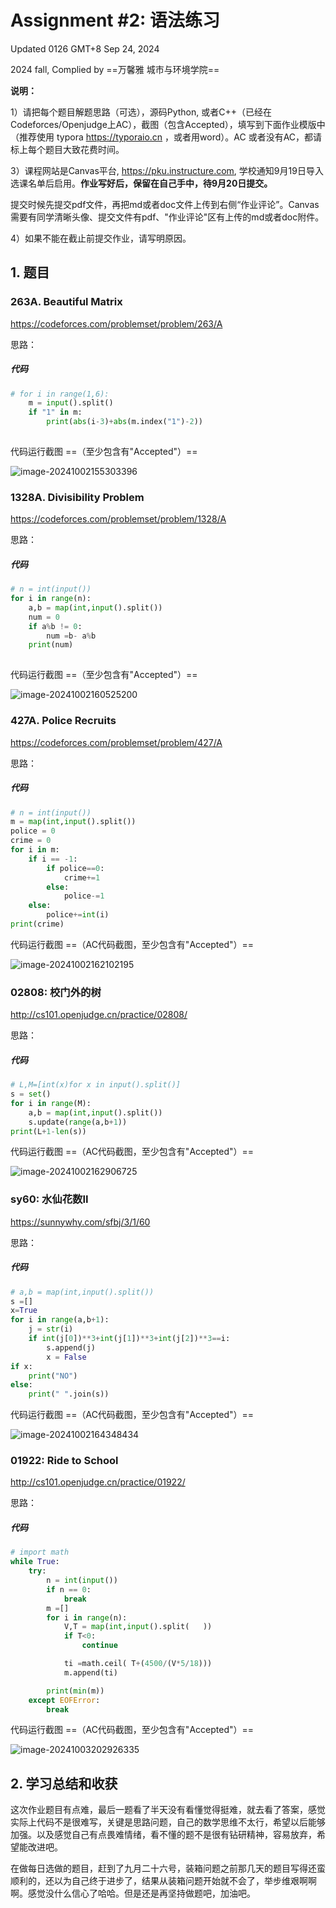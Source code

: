 # Assignment #2: 语法练习

Updated 0126 GMT+8 Sep 24, 2024

2024 fall, Complied by ==万馨雅 城市与环境学院==



**说明：**

1）请把每个题目解题思路（可选），源码Python, 或者C++（已经在Codeforces/Openjudge上AC），截图（包含Accepted），填写到下面作业模版中（推荐使用 typora https://typoraio.cn ，或者用word）。AC 或者没有AC，都请标上每个题目大致花费时间。

3）课程网站是Canvas平台, https://pku.instructure.com, 学校通知9月19日导入选课名单后启用。**作业写好后，保留在自己手中，待9月20日提交。**

提交时候先提交pdf文件，再把md或者doc文件上传到右侧“作业评论”。Canvas需要有同学清晰头像、提交文件有pdf、"作业评论"区有上传的md或者doc附件。

4）如果不能在截止前提交作业，请写明原因。



## 1. 题目

### 263A. Beautiful Matrix

https://codeforces.com/problemset/problem/263/A



思路：



##### 代码

```python
# for i in range(1,6):
    m = input().split()
    if "1" in m:
        print(abs(i-3)+abs(m.index("1")-2))
    

```



代码运行截图 ==（至少包含有"Accepted"）==

![image-20241002155303396](C:\Users\kivvii\AppData\Roaming\Typora\typora-user-images\image-20241002155303396.png)



### 1328A. Divisibility Problem

https://codeforces.com/problemset/problem/1328/A



思路：



##### 代码

```python
# n = int(input())
for i in range(n):
    a,b = map(int,input().split())
    num = 0
    if a%b != 0:
        num =b- a%b
    print(num)
 

```



代码运行截图 ==（至少包含有"Accepted"）==

![image-20241002160525200](C:\Users\kivvii\AppData\Roaming\Typora\typora-user-images\image-20241002160525200.png)



### 427A. Police Recruits

https://codeforces.com/problemset/problem/427/A



思路：



##### 代码

```python
# n = int(input())
m = map(int,input().split())
police = 0
crime = 0
for i in m:
    if i == -1:
        if police==0:
            crime+=1
        else:
            police-=1
    else:
        police+=int(i)
print(crime)


```



代码运行截图 ==（AC代码截图，至少包含有"Accepted"）==

![image-20241002162102195](C:\Users\kivvii\AppData\Roaming\Typora\typora-user-images\image-20241002162102195.png)



### 02808: 校门外的树

http://cs101.openjudge.cn/practice/02808/



思路：



##### 代码

```python
# L,M=[int(x)for x in input().split()]
s = set()
for i in range(M):
    a,b = map(int,input().split())
    s.update(range(a,b+1))
print(L+1-len(s))

```



代码运行截图 ==（AC代码截图，至少包含有"Accepted"）==

![image-20241002162906725](C:\Users\kivvii\AppData\Roaming\Typora\typora-user-images\image-20241002162906725.png)



### sy60: 水仙花数II

https://sunnywhy.com/sfbj/3/1/60



思路：



##### 代码

```python
# a,b = map(int,input().split())
s =[]
x=True
for i in range(a,b+1):
    j = str(i)
    if int(j[0])**3+int(j[1])**3+int(j[2])**3==i:
        s.append(j)
        x = False
if x:
    print("NO")
else:
    print(" ".join(s))

```



代码运行截图 ==（AC代码截图，至少包含有"Accepted"）==

![image-20241002164348434](C:\Users\kivvii\AppData\Roaming\Typora\typora-user-images\image-20241002164348434.png)



### 01922: Ride to School

http://cs101.openjudge.cn/practice/01922/



思路：



##### 代码

```python
# import math
while True:
    try:
        n = int(input())
        if n == 0:
            break
        m =[]
        for i in range(n):
            V,T = map(int,input().split(   ))
            if T<0:
                continue

            ti =math.ceil( T+(4500/(V*5/18)))
            m.append(ti)

        print(min(m))
    except EOFError:
        break

```



代码运行截图 ==（AC代码截图，至少包含有"Accepted"）==

![image-20241003202926335](C:\Users\kivvii\AppData\Roaming\Typora\typora-user-images\image-20241003202926335.png)



## 2. 学习总结和收获

这次作业题目有点难，最后一题看了半天没有看懂觉得挺难，就去看了答案，感觉实际上代码不是很难写，关键是思路问题，自己的数学思维不太行，希望以后能够加强。以及感觉自己有点畏难情绪，看不懂的题不是很有钻研精神，容易放弃，希望能改进吧。

在做每日选做的题目，赶到了九月二十六号，装箱问题之前那几天的题目写得还蛮顺利的，还以为自己终于进步了，结果从装箱问题开始就不会了，举步维艰啊啊啊。感觉没什么信心了哈哈。但是还是再坚持做题吧，加油吧。





